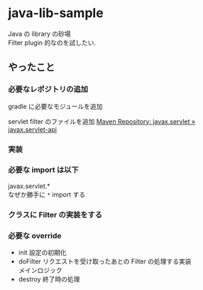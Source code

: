 # java-lib-sample

Java の library の砂場  
Filter plugin 的なのを試したい.  

## やったこと
### 必要なレポジトリの追加

gradle に必要なモジュールを追加  

servlet filter のファイルを追加
[Maven Repository: javax\.servlet » javax\.servlet\-api](https://mvnrepository.com/artifact/javax.servlet/javax.servlet-api)

### 実装

### 必要な import は以下
javax.servlet.*  
なぜか勝手に `*` import する
  
### クラスに Filter の実装をする  
### 必要な override
- init
  設定の初期化
- doFilter
  リクエストを受け取ったあとの Filter の処理する実装  
  メインロジック
- destroy
  終了時の処理
